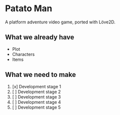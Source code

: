 # Patato Man
A platform adventure video game, ported with Löve2D.

## What we already have
- Plot
- Characters
- Items

## What we need to make
1. [x] Development stage 1
1. [ ] Development stage 2
1. [ ] Development stage 3
1. [ ] Development stage 4
1. [ ] Development stage 5
